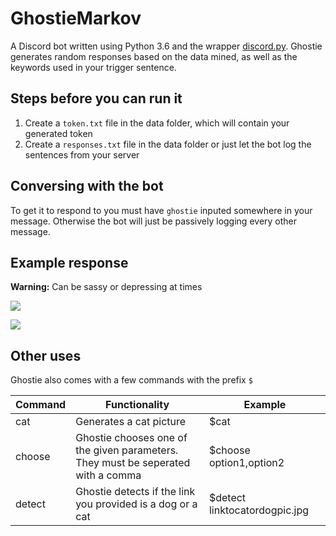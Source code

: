 # GhostieMarkov

A Discord bot written using Python 3.6 and the wrapper [discord.py](https://github.com/Rapptz/discord.py/tree/rewrite). Ghostie generates random responses based on the data mined, as well as the keywords used in your trigger sentence.


## Steps before you can run it
1) Create a `token.txt` file in the data folder, which will contain your generated token
2) Create a `responses.txt` file in the data folder or just let the bot log the sentences from your server

## Conversing with the bot
To get it to respond to you must have `ghostie` inputed somewhere in your message. Otherwise the bot will just be passively logging every other message.

## Example response
**Warning:** Can be sassy or depressing at times

![](https://i.imgur.com/ziSNfIJ.png)

![](https://i.imgur.com/pHIgyvE.png)

## Other uses
Ghostie also comes with a few commands with the prefix `$`

| Command     | Functionality | Example |
|---|---|---|
|cat          | Generates a cat picture | $cat
|choose       | Ghostie chooses one of the given parameters.<br> They must be seperated with a comma| $choose option1,option2
|detect       | Ghostie detects if the link you provided is a dog or a cat | $detect linktocatordogpic.jpg
